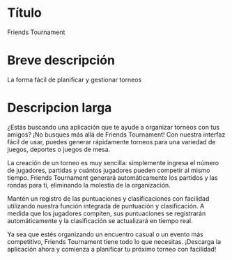 # Título
Friends Tournament

# Breve descripción
La forma fácil de planificar y gestionar torneos

# Descripcion larga

¿Estás buscando una aplicación que te ayude a organizar torneos con tus amigos? ¡No busques más allá de Friends Tournament! Con nuestra interfaz fácil de usar, puedes generar rápidamente torneos para una variedad de juegos, deportes o juegos de mesa.

La creación de un torneo es muy sencilla: simplemente ingresa el número de jugadores, partidas y cuántos jugadores pueden competir al mismo tiempo. Friends Tournament generará automáticamente los partidos y las rondas para ti, eliminando la molestia de la organización.

Mantén un registro de las puntuaciones y clasificaciones con facilidad utilizando nuestra función integrada de puntuación y clasificación. A medida que los jugadores compiten, sus puntuaciones se registrarán automáticamente y la clasificación se actualizará en tiempo real.

Ya sea que estés organizando un encuentro casual o un evento más competitivo, Friends Tournament tiene todo lo que necesitas. ¡Descarga la aplicación ahora y comienza a planificar tu próximo torneo con facilidad!
